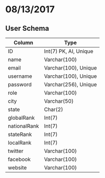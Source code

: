 # 08/13/2017

## User Schema

Column | Type
------ | ----
ID | Int(7) PK, AI, Unique
name | Varchar(100)
email | Varchar(100), Unique
username | Varchar(100), Unique
password | Varchar(256), Unique
role | Varchar(100)
city | Varchar(50)
state | Char(2)
globalRank | Int(7)
nationalRank | Int(7)
stateRank | Int(7)
localRank | Int(7)
twitter | Varchar(100)
facebook | Varchar(100)
website | Varchar(100)
